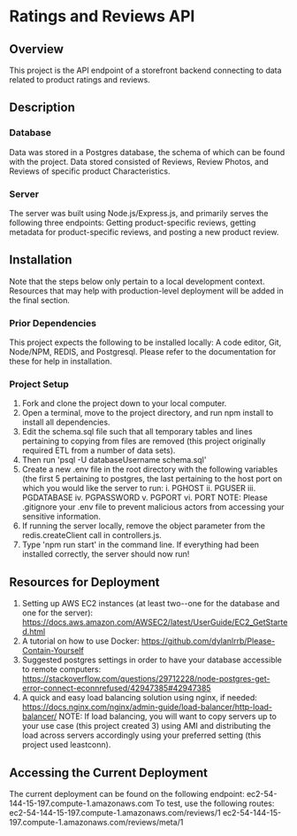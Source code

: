 # Ratings and Reviews API
## Overview
This project is the API endpoint of a storefront backend connecting to data related to product ratings and reviews. 
## Description
### Database
Data was stored in a Postgres database, the schema of which can be found with the project. Data stored consisted of Reviews, Review Photos, and Reviews of specific product Characteristics. 
### Server
The server was built using Node.js/Express.js, and primarily serves the following three endpoints: Getting product-specific reviews, getting metadata for product-specific reviews, and posting a new product review.
## Installation
Note that the steps below only pertain to a local development context. Resources that may help with production-level deployment will be added in the final section.
### Prior Dependencies
This project expects the following to be installed locally: A code editor, Git, Node/NPM, REDIS, and Postgresql. Please refer to the documentation for these for help in installation.
### Project Setup
1. Fork and clone the project down to your local computer.
2. Open a terminal, move to the project directory, and run npm install to install all dependencies.
3. Edit the schema.sql file such that all temporary tables and lines pertaining to copying from files are removed (this project originally required ETL from a number of data sets). 
4. Then run 'psql -U databaseUsername schema.sql'
5. Create a new .env file in the root directory with the following variables (the first 5 pertaining to postgres, the last pertaining to the host port on which you would like the server to run:
  i. PGHOST
  ii. PGUSER
  iii. PGDATABASE
  iv. PGPASSWORD
  v. PGPORT
  vi. PORT
NOTE: Please .gitignore your .env file to prevent malicious actors from accessing your sensitive information.
6. If running the server locally, remove the object parameter from the redis.createClient call in controllers.js.
7. Type 'npm run start' in the command line. If everything had been installed correctly, the server should now run!
## Resources for Deployment
1. Setting up AWS EC2 instances (at least two--one for the database and one for the server): https://docs.aws.amazon.com/AWSEC2/latest/UserGuide/EC2_GetStarted.html
2. A tutorial on how to use Docker: https://github.com/dylanlrrb/Please-Contain-Yourself
3. Suggested postgres settings in order to have your database accessible to remote computers: https://stackoverflow.com/questions/29712228/node-postgres-get-error-connect-econnrefused/42947385#42947385
4. A quick and easy load balancing solution using nginx, if needed: https://docs.nginx.com/nginx/admin-guide/load-balancer/http-load-balancer/
NOTE: If load balancing, you will want to copy servers up to your use case (this project created 3) using AMI and distributing the load across servers accordingly using your preferred setting (this project used leastconn).
## Accessing the Current Deployment
The current deployment can be found on the following endpoint:
ec2-54-144-15-197.compute-1.amazonaws.com
To test, use the following routes:
ec2-54-144-15-197.compute-1.amazonaws.com/reviews/1
ec2-54-144-15-197.compute-1.amazonaws.com/reviews/meta/1
